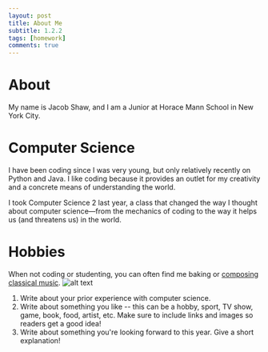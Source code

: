 ```yaml
---
layout: post
title: About Me
subtitle: 1.2.2
tags: [homework]
comments: true
---
```

# About
My name is Jacob Shaw, and I am a Junior at Horace Mann School in New York City.
 
# Computer Science
I have been coding since I was very young, but only relatively recently on Python and Java. I like coding because it provides an outlet for my creativity and a concrete means of understanding the world.
 
I took Computer Science 2 last year, a class that changed the way I thought about computer science—from the mechanics of coding to the way it helps us (and threatens us) in the world.
 
# Hobbies
When not coding or studenting, you can often find me baking or [composing classical music](jacob-shaw.com).
![alt text](../assets/img/conducting.png)
1. Write about your prior experience with computer science.
2. Write about something you like -- this can be a hobby, sport, TV show, game, book, food, artist, etc. 
  Make sure to include links and images so readers get a good idea!
3. Write about something you're looking forward to this year. Give a short explanation!
